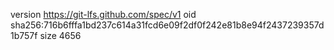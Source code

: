 version https://git-lfs.github.com/spec/v1
oid sha256:716b6fffa1bd237c614a31fcd6e09f2df0f242e81b8e94f2437239357d1b757f
size 4656
